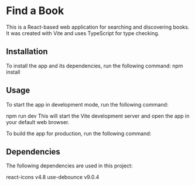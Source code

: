 # Find a Book

This is a React-based web application for searching and discovering books. It was created with Vite and uses TypeScript for type checking.

## Installation

To install the app and its dependencies, run the following command:
npm install

## Usage

To start the app in development mode, run the following command:

npm run dev
This will start the Vite development server and open the app in your default web browser.

To build the app for production, run the following command:

## Dependencies

The following dependencies are used in this project:

react-icons v4.8
use-debounce v9.0.4

